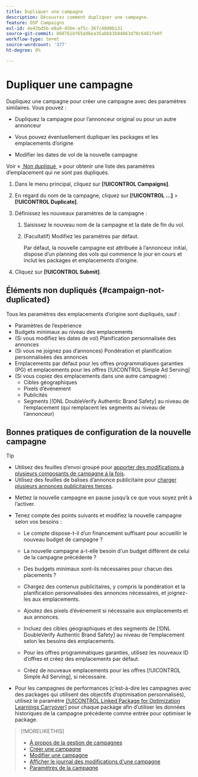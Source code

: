 ```yaml
---
title: Dupliquer une campagne
description: Découvrez comment dupliquer une campagne.
feature: DSP Campaigns
exl-id: 4e42bd5b-e8a9-45be-af5c-367c48d0b131
source-git-commit: 860761bf65dd6ea35abbb3b04863d78c6461fe0f
workflow-type: tm+mt
source-wordcount: '377'
ht-degree: 0%

---
```


# Dupliquer une campagne

<!-- Some placements don't have this option. Clarify which placement types aren't eligible -- is it PG placements, or all placements using private inventory? And anything else? -->

Dupliquez une campagne pour créer une campagne avec des paramètres similaires. Vous pouvez :

* Dupliquez la campagne pour l’annonceur original ou pour un autre annonceur

* Vous pouvez éventuellement dupliquer les packages et les emplacements d’origine

* Modifier les dates de vol de la nouvelle campagne

Voir « [&#x200B; Non dupliqué &#x200B;](#campaign-not-duplicated) » pour obtenir une liste des paramètres d’emplacement qui ne sont pas dupliqués.

1. Dans le menu principal, cliquez sur **[!UICONTROL Campaigns]**.

1. En regard du nom de la campagne, cliquez sur **[!UICONTROL ...]** > **[!UICONTROL Duplicate]**.

1. Définissez les nouveaux paramètres de la campagne :

   1. Saisissez le nouveau nom de la campagne et la date de fin du vol.

   1. (Facultatif) Modifiez les paramètres par défaut.

      Par défaut, la nouvelle campagne est attribuée à l’annonceur initial, dispose d’un planning des vols qui commence le jour en cours et inclut les packages et emplacements d’origine.

1. Cliquez sur **[!UICONTROL Submit]**.

## Éléments non dupliqués {#campaign-not-duplicated}

Tous les paramètres des emplacements d’origine sont dupliqués, sauf :

* Paramètres de l’expérience
* Budgets minimaux au niveau des emplacements
* (Si vous modifiez les dates de vol) Planification personnalisée des annonces
* (Si vous ne joignez pas d’annonces) Pondération et planification personnalisées des annonces
* Emplacements par défaut pour les offres programmatiques garanties (PG) et emplacements pour les offres [!UICONTROL Simple Ad Serving]
* (Si vous copiez des emplacements dans une autre campagne) :
   * Cibles géographiques
   * Pixels d’événement
   * Publicités
   * Segments [!DNL DoubleVerify Authentic Brand Safety] au niveau de l’emplacement (qui remplacent les segments au niveau de l’annonceur)

## Bonnes pratiques de configuration de la nouvelle campagne

>[!TIP]
>
>* Utilisez des feuilles d’envoi groupé pour [apporter des modifications à plusieurs composants de campagne à la fois](/help/dsp/campaign-management/campaign-components-review-edit.md).
>* Utilisez des feuilles de balises d’annonce publicitaire pour [charger plusieurs annonces publicitaires tierces](/help/dsp/campaign-management/ads/ad-create-multiple.md).

* Mettez la nouvelle campagne en pause jusqu’à ce que vous soyez prêt à l’activer.

* Tenez compte des points suivants et modifiez la nouvelle campagne selon vos besoins :

   * Le compte dispose-t-il d’un financement suffisant pour accueillir le nouveau budget de campagne ?

   * La nouvelle campagne a-t-elle besoin d&#39;un budget différent de celui de la campagne précédente ?

   * Des budgets minimaux sont-ils nécessaires pour chacun des placements ?

   * Chargez des contenus publicitaires, y compris la pondération et la planification personnalisées des annonces nécessaires, et joignez-les aux emplacements.

   * Ajoutez des pixels d’événement si nécessaire aux emplacements et aux annonces.

   * Incluez des cibles géographiques et des segments de [!DNL DoubleVerify Authentic Brand Safety] au niveau de l’emplacement selon les besoins des emplacements.

   * Pour les offres programmatiques garanties, utilisez les nouveaux ID d’offres et créez des emplacements par défaut.

   * Créez de nouveaux emplacements pour les offres [!UICONTROL Simple Ad Serving], si nécessaire.

* Pour les campagnes de performances (c’est-à-dire les campagnes avec des packages qui utilisent des objectifs d’optimisation personnalisés), utilisez le paramètre [[!UICONTROL Linked Package for Optimization Learnings Carryover]](/help/dsp/campaign-management/packages/package-settings.md) pour chaque package afin d’utiliser les données historiques de la campagne précédente comme entrée pour optimiser le package.

>[!MORELIKETHIS]
>
>* [À propos de la gestion de campagnes](campaign-about.md)
>* [Créer une campagne](campaign-create.md)
>* [Modifier une campagne](campaign-edit.md)
>* [Afficher le journal des modifications d&#39;une campagne](campaign-change-log.md)
>* [Paramètres de la campagne](campaign-settings.md)
